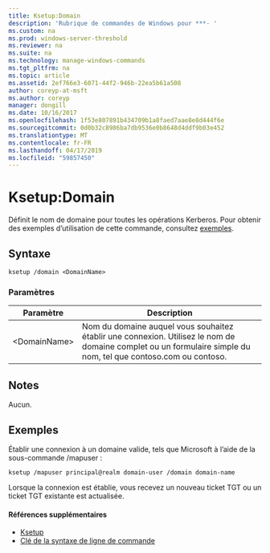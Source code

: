 ```yaml
---
title: Ksetup:Domain
description: 'Rubrique de commandes de Windows pour ***- '
ms.custom: na
ms.prod: windows-server-threshold
ms.reviewer: na
ms.suite: na
ms.technology: manage-windows-commands
ms.tgt_pltfrm: na
ms.topic: article
ms.assetid: 2ef766e3-6071-44f2-946b-22ea5b61a508
author: coreyp-at-msft
ms.author: coreyp
manager: dongill
ms.date: 10/16/2017
ms.openlocfilehash: 1f53e807891b434709b1a8faed7aae8e8d444f6e
ms.sourcegitcommit: 0d0b32c8986ba7db9536e0b8648d4ddf9b03e452
ms.translationtype: MT
ms.contentlocale: fr-FR
ms.lasthandoff: 04/17/2019
ms.locfileid: "59857450"
---
```

# <a name="ksetupdomain"></a>Ksetup:Domain



Définit le nom de domaine pour toutes les opérations Kerberos. Pour obtenir des exemples d’utilisation de cette commande, consultez [exemples](#BKMK_Examples).

## <a name="syntax"></a>Syntaxe

```
ksetup /domain <DomainName>
```

### <a name="parameters"></a>Paramètres

|Paramètre|Description|
|---------|-----------|
|\<DomainName>|Nom du domaine auquel vous souhaitez établir une connexion. Utilisez le nom de domaine complet ou un formulaire simple du nom, tel que contoso.com ou contoso.|

## <a name="remarks"></a>Notes

Aucun.

## <a name="BKMK_Examples"></a>Exemples

Établir une connexion à un domaine valide, tels que Microsoft à l’aide de la sous-commande /mapuser :
```
ksetup /mapuser principal@realm domain-user /domain domain-name
```
Lorsque la connexion est établie, vous recevez un nouveau ticket TGT ou un ticket TGT existante est actualisée.

#### <a name="additional-references"></a>Références supplémentaires

-   [Ksetup](ksetup.md)
-   [Clé de la syntaxe de ligne de commande](command-line-syntax-key.md)
